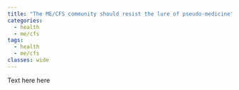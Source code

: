 ```yaml
---
title: "The ME/CFS community should resist the lure of pseudo-medicine"
categories:
  - health
  - me/cfs
tags:
  - health
  - me/cfs
classes: wide
---
```


Text here here
